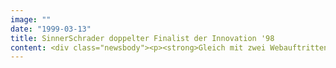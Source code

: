 ```yaml
---
image: ""
date: "1999-03-13"
title: SinnerSchrader doppelter Finalist der Innovation '98
content: <div class="newsbody"><p><strong>Gleich mit zwei Webauftritten hat die Internetagentur SinnerSchrader bei der diesjährigen Preisverleihung zur "Innovation '98" den Sprung aufs Treppchen geschafft. Der Preis der Computerzeitung PC Professionell zeichnete im Rahmen der CeBIT zum achten Mal Lösungen aus, die durch herausragende Detaillösungen und zukunftsweisende Gesamtkonzepte überzeugen können.</strong></p><p>In der neu geschaffenen Kategorie "eBusiness" wurde SinnerSchrader für das Online-Auktionshaus ricardo.de und das Mietsystem europcar.de als innovative Online-Agentur geehrt. Die beiden Webauftritte seien "mustergültig" und "radikal kundenorientiert" konzipiert und umgesetzt, urteilte die Jury. Aus der Begründung der Jury im Wortlaut&#58; ricardo.de "Die technisch aufwendige Problemstellung einer Live-Auktion mit mehreren gleichzeitigen Mitbietern wurde mustergültig gelöst. Auch das Design der Internet-Seiten und die moderierten Produktvorstellungen können überzeugen." europcar.de "Die Umsetzung ist radikal kundenorientiert und macht die Online-Vermietung so einfach wie möglich."</p><p><a class="news-backlink" href="/de/"><svg class="svg-ico svg-ico--arrow-left"><use xlink&#58;href="#arrow-down"></use></svg>Zurück zur Presse Übersicht</a></p></div>
---
```


